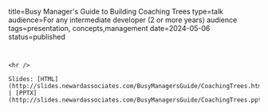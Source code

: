 title=Busy Manager's Guide to Building Coaching Trees
type=talk
audience=For any intermediate developer (2 or more years) audience
tags=presentation, concepts,management
date=2024-05-06
status=published
~~~~~~

    
<hr />

Slides: [HTML](http://slides.newardassociates.com/BusyManagersGuide/CoachingTrees.html) | [PPTX](http://slides.newardassociates.com/BusyManagersGuide/CoachingTrees.pptx)
